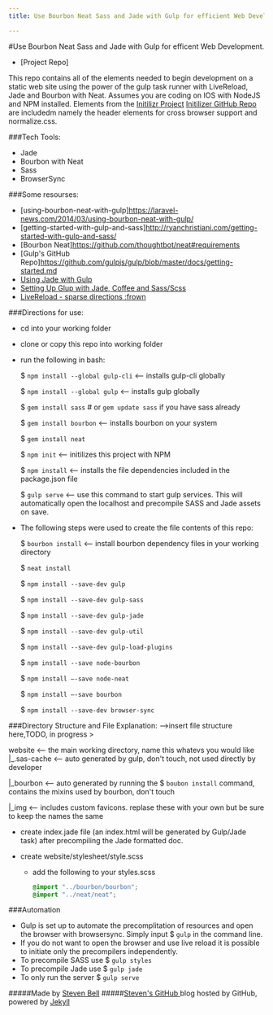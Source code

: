 ```yaml
---
title: Use Bourbon Neat Sass and Jade with Gulp for efficient Web Development.

---
```


#Use Bourbon Neat Sass and Jade with Gulp for efficent Web Development.
- [Project Repo]

This repo contains all of the elements needed to begin development on a static web site
using the power of the gulp task runner with LiveReload, Jade and Bourbon with Neat.
Assumes you are coding on IOS with NodeJS and NPM installed.
Elements from the [Initilizr Project](http://www.initializr.com/) [Initilizer GitHub Repo](https://github.com/verekia/initializr-template)
are includedm namely the header elements for cross browser support and normalize.css.

###Tech Tools:
- Jade
- Bourbon with Neat
- Sass
- BrowserSync

###Some resourses:
- [using-bourbon-neat-with-gulp]https://laravel-news.com/2014/03/using-bourbon-neat-with-gulp/
- [getting-started-with-gulp-and-sass]http://ryanchristiani.com/getting-started-with-gulp-and-sass/
- [Bourbon Neat]https://github.com/thoughtbot/neat#requirements
- [Gulp's GitHub Repo]https://github.com/gulpjs/gulp/blob/master/docs/getting-started.md
- [Using Jade with Gulp](http://codepen.io/mgmarlow/post/using-jade-with-gulp)
- [Setting Up Glup with Jade, Coffee and Sass/Scss](https://www.codementor.io/development-process/tutorial/how-to-set-up-gulp-beginner-guide)
- [LiveReload - sparse directions :frown](https://www.npmjs.com/package/livereload)

###Directions for use:
- cd into your working folder
- clone or copy this repo into working folder
- run the following in bash:

    $ `npm install --global gulp-cli`         <-- installs gulp-cli globally

    $ `npm install --global gulp` <-- installs gulp globally

    $ `gem install sass`   # or `gem update sass` if you have sass already

    $ `gem install bourbon`  <-- installs bourbon on your system

    $ `gem install neat`

    $ `npm init`  <-- initilizes this project with NPM

    $ `npm install`  <-- installs the file dependencies included in the package.json file

    $ `gulp serve` <-- use this command to start gulp services.  This will automatically
    open the localhost and precompile SASS and Jade assets on save.


- The following steps were used to create the file contents of this repo:

    $ `bourbon install`  <-- install bourbon dependency files in your working directory

    $ `neat install`

    $ `npm install --save-dev gulp`

    $ `npm install --save-dev gulp-sass`

    $ `npm install --save-dev gulp-jade`

    $ `npm install --save-dev gulp-util`

    $ `npm install --save-dev gulp-load-plugins`

    $ `npm install --save node-bourbon`

    $ `npm install —-save node-neat`

    $ `npm install —-save bourbon`

    $ `npm install --save-dev browser-sync`



###Directory Structure and File Explanation:
-->insert file structure here,TODO, in progress >

website  <-- the main working directory, name this whatevs you would like
  |_.sas-cache  <-- auto generated by gulp, don't touch, not used directly by developer

  |_bourbon  <-- auto generated by running the $ `boubon install` command, contains the mixins used by bourbon, don't touch

  |_img  <-- includes custom favicons.  replase these with your own but be sure to keep the names the same

- create index.jade file (an index.html will be generated by Gulp/Jade task) after precompiling the Jade formatted doc.

- create website/stylesheet/style.scss
  - add the following to your styles.scss
     ```scss
     @import "../bourbon/bourbon";
     @import "../neat/neat";


###Automation
- Gulp is set up to automate the precomplitation of resources and open the browser with
browsersync.  Simply input $ `gulp` in the command line.
- If you do not want to open the browser and use live reload it is possible to
initiate only the precompilers independently.
 - To precompile SASS use $ `gulp styles`
 - To precompile Jade use $ `gulp jade`
 - To only run the server $ `gulp serve`

#####Made by [Steven Bell](http://thestevenbell.github.io/)
#####[Steven's GitHub ](https://github.com/thestevenbell)
blog hosted by GitHub, powered by [Jekyll]()
